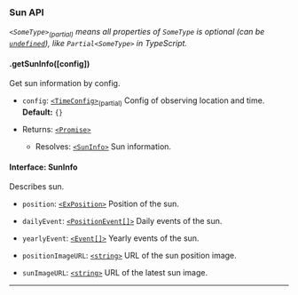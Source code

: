 ### Sun API

_`<SomeType>`<sub>(partial)</sub> means all properties of `SomeType` is optional (can be [`undefined`][undefined]), like `Partial<SomeType>` in TypeScript._

#### .getSunInfo([config])

Get sun information by config.

- `config`: [`<TimeConfig>`<sub>(partial)</sub>](./interface#time-config) Config of observing location and time. **Default:** `{}`

- Returns: [`<Promise>`][promise]

    - Resolves: [`<SunInfo>`](#sun-info) Sun information.

#### <a id="sun-info"></a> Interface: SunInfo

Describes sun.

- `position`: [`<ExPosition>`](./interface#ex-position) Position of the sun.

- `dailyEvent`: [`<PositionEvent[]>`](./interface#position-event) Daily events of the sun.

- `yearlyEvent`: [`<Event[]>`](./interface#event) Yearly events of the sun.

- `positionImageURL`: [`<string>`][string] URL of the sun position image.

- `sunImageURL`: [`<string>`][string] URL of the latest sun image.

---

[boolean]: https://developer.mozilla.org/en-US/docs/Web/JavaScript/Data_structures#Boolean_type
[date]: https://developer.mozilla.org/en-US/docs/Web/JavaScript/Reference/Global_Objects/Date
[number]: https://developer.mozilla.org/en-US/docs/Web/JavaScript/Data_structures#Number_type
[promise]: https://developer.mozilla.org/en-US/docs/Web/JavaScript/Reference/Global_Objects/Promise
[string]: https://developer.mozilla.org/en-US/docs/Web/JavaScript/Data_structures#String_type
[undefined]: https://developer.mozilla.org/en-US/docs/Web/JavaScript/Reference/Global_Objects/undefined
